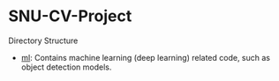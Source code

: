 # SNU-CV-Project

Directory Structure

* [ml](ml): Contains machine learning (deep learning) related code, such as object detection models.
